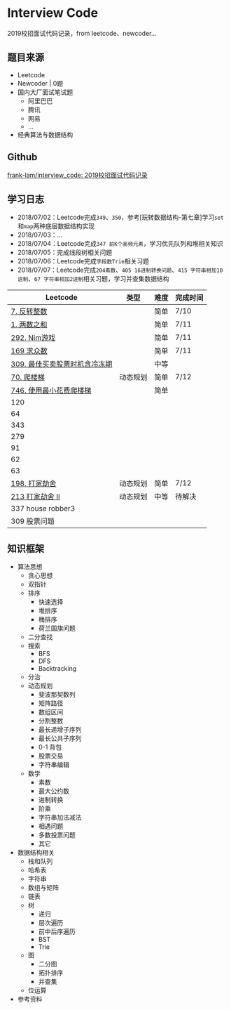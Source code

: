 # Interview Code

2019校招面试代码记录，from leetcode、newcoder...

## 题目来源

- Leetcode
- Newcoder | 0题
- 国内大厂面试笔试题
  - 阿里巴巴
  - 腾讯
  - 网易
  - ...
- 经典算法与数据结构



## Github

[frank-lam/interview_code: 2019校招面试代码记录](https://github.com/frank-lam/interview_code)



## 学习日志

- 2018/07/02：Leetcode完成`349`、`350`，参考[玩转数据结构-第七章]学习`set`和`map`两种底层数据结构实现
- 2018/07/03：...
- 2018/07/04：Leetcode完成`347 前K个高频元素`，学习优先队列和堆相关知识
- 2018/07/05：完成线段树相关问题
- 2018/07/06：Leetcode完成`字段数Trie`相关习题
- 2018/07/07：Leetcode完成`204素数`、`405 16进制转换问题`、`415 字符串相加10进制`、`67 字符串相加2进制`相关习题，学习并查集数据结构

| Leetcode                                                     | 类型     | 难度 | 完成时间 |
| ------------------------------------------------------------ | -------- | ---- | -------- |
| [7. 反转整数](https://leetcode-cn.com/problems/reverse-integer/description/) |          | 简单 | 7/10     |
| [1. 两数之和](https://leetcode-cn.com/problems/two-sum/description/) |          | 简单 | 7/11     |
| [292. Nim游戏](https://leetcode-cn.com/problems/nim-game/description/) |          | 简单 | 7/11     |
| [169 求众数](https://leetcode-cn.com/problems/majority-element/description/) |          | 简单 | 7/11     |
| [309. 最佳买卖股票时机含冷冻期](https://leetcode-cn.com/problems/best-time-to-buy-and-sell-stock-with-cooldown/description/) |          | 中等 |          |
| [70. 爬楼梯](https://leetcode-cn.com/problems/climbing-stairs/description/) | 动态规划 | 简单 | 7/12     |
| [746. 使用最小花费爬楼梯](https://leetcode-cn.com/problems/min-cost-climbing-stairs/description/) |          | 简单 |          |
| 120                                                          |          |      |          |
| 64                                                           |          |      |          |
| 343                                                          |          |      |          |
| 279                                                          |          |      |          |
| 91                                                           |          |      |          |
| 62                                                           |          |      |          |
| 63                                                           |          |      |          |
| [198. 打家劫舍](https://leetcode-cn.com/problems/house-robber/description/) | 动态规划 | 简单 | 7/12     |
| [213 打家劫舍 II](https://leetcode-cn.com/problems/house-robber-ii/description/) | 动态规划 | 中等 | 待解决   |
| 337 house robber3                                            |          |      |          |
| 309 股票问题                                                 |          |      |          |



## 知识框架

- 算法思想
  - 贪心思想
  - 双指针
  - 排序
    - 快速选择
    - 堆排序
    - 桶排序
    - 荷兰国旗问题
  - 二分查找
  - 搜索
    - BFS
    - DFS
    - Backtracking
  - 分治
  - 动态规划
    - 斐波那契数列
    - 矩阵路径
    - 数组区间
    - 分割整数
    - 最长递增子序列
    - 最长公共子序列
    - 0-1 背包
    - 股票交易
    - 字符串编辑
  - 数学
    - 素数
    - 最大公约数
    - 进制转换
    - 阶乘
    - 字符串加法减法
    - 相遇问题
    - 多数投票问题
    - 其它
- 数据结构相关
  - 栈和队列
  - 哈希表
  - 字符串
  - 数组与矩阵
  - 链表
  - 树
    - 递归
    - 层次遍历
    - 前中后序遍历
    - BST
    - Trie
  - 图
    - 二分图
    - 拓扑排序
    - 并查集
  - 位运算
- 参考资料
